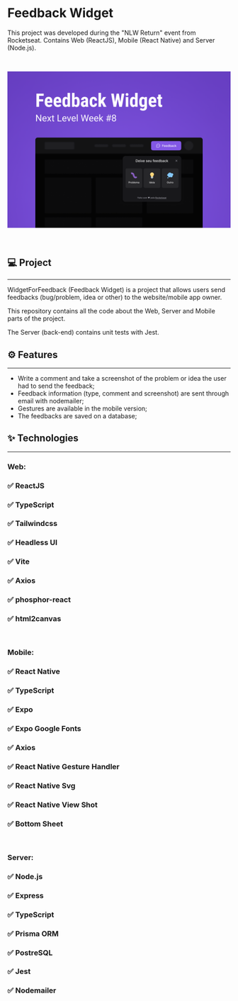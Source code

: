 # Feedback Widget

This project was developed during the "NLW Return" event from Rocketseat.
Contains Web (ReactJS), Mobile (React Native) and Server (Node.js).

<br />

![Capa do projeto Feedback Widget](./.github/images/capaFeedbackWidget.png)

<br />

## 💻 **Project**

---

WidgetForFeedback (Feedback Widget) is a project that allows users send feedbacks (bug/problem, idea or other) to the website/mobile app owner.

This repository contains all the code about the Web, Server and Mobile parts of the project.

The Server (back-end) contains unit tests with Jest.

## ⚙️ **Features**

---

- Write a comment and take a screenshot of the problem or idea the user had to send the feedback;
- Feedback information (type, comment and screenshot) are sent through email with nodemailer;
- Gestures are available in the mobile version;
- The feedbacks are saved on a database;

## ✨ **Technologies**

---

### **Web:**

### ✅ ReactJS

### ✅ TypeScript

### ✅ Tailwindcss

### ✅ Headless UI

### ✅ Vite

### ✅ Axios

### ✅ phosphor-react

### ✅ html2canvas

<br />

### **Mobile:**

### ✅ React Native

### ✅ TypeScript

### ✅ Expo

### ✅ Expo Google Fonts

### ✅ Axios

### ✅ React Native Gesture Handler

### ✅ React Native Svg

### ✅ React Native View Shot

### ✅ Bottom Sheet

<br />

### **Server:**

### ✅ Node.js

### ✅ Express

### ✅ TypeScript

### ✅ Prisma ORM

### ✅ PostreSQL

### ✅ Jest

### ✅ Nodemailer
